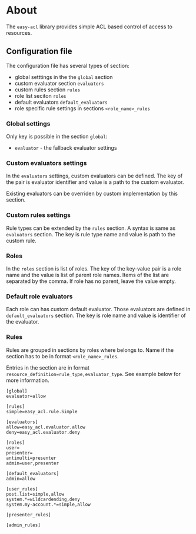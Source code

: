 About
=====

The `easy-acl` library provides simple ACL based control of access to resources.

Configuration file
------------------

The configuration file has several types of section:

* global setttings in the the `global` section
* custom evaluator section `evaluators`
* custom rules section `rules`
* role list seciton `roles`
* default evaluators `default_evaluators`
* role specific rule settings in sections `<role_name>_rules`

### Global settings

Only key is possible in the section `global`:

* `evaluator` - the fallback evaluator settings

### Custom evaluators settings

In the `evaluators` settings, custom evaluators can be defined. The key of the
pair is evaluator identifier and value is a path to the custom evaluator.

Existing evaluators can be overriden by custom implementation by this section.

### Custom rules settings

Rule types can be extended by the `rules` section. A syntax is same as `evaluators`
section. The key is rule type name and value is path to the custom rule.

### Roles

In the `roles` section is list of roles. The key of the key-value pair is a role
name and the value is list of parent role names. Items of the list are separated
by the comma. If role has no parent, leave the value empty.

### Default role evaluators

Each role can has custom default evaluator. Those evaluators are defined in
`default_evaluators` section. The key is role name and value is identifier of the
evaluator.

### Rules

Rules are grouped in sections by roles where belongs to. Name if the section has
to be in format `<role_name>_rules`.

Entries in the section are in format `resource_definition=rule_type,evaluator_type`.
See example below for more information.

```
[global]
evaluator=allow

[rules]
simple=easy_acl.rule.Simple

[evaluators]
allow=easy_acl.evaluator.allow
deny=easy_acl.evaluator.deny

[roles]
user=
presenter=
antimulti=presenter
admin=user,presenter

[default_evaluators]
admin=allow

[user_rules]
post.list=simple,allow
system.*=wildcardending,deny
system.my-account.*=simple,allow

[presenter_rules]

[admin_rules]


```
